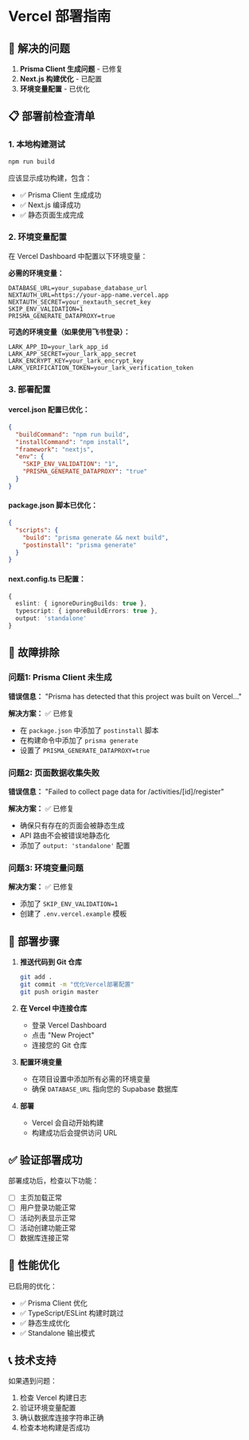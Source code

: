 # Vercel 部署指南

## 🚀 解决的问题

1. **Prisma Client 生成问题** - 已修复
2. **Next.js 构建优化** - 已配置
3. **环境变量配置** - 已优化

## 📋 部署前检查清单

### 1. 本地构建测试
```bash
npm run build
```
应该显示成功构建，包含：
- ✅ Prisma Client 生成成功
- ✅ Next.js 编译成功
- ✅ 静态页面生成完成

### 2. 环境变量配置

在 Vercel Dashboard 中配置以下环境变量：

**必需的环境变量：**
```env
DATABASE_URL=your_supabase_database_url
NEXTAUTH_URL=https://your-app-name.vercel.app
NEXTAUTH_SECRET=your_nextauth_secret_key
SKIP_ENV_VALIDATION=1
PRISMA_GENERATE_DATAPROXY=true
```

**可选的环境变量（如果使用飞书登录）：**
```env
LARK_APP_ID=your_lark_app_id
LARK_APP_SECRET=your_lark_app_secret
LARK_ENCRYPT_KEY=your_lark_encrypt_key
LARK_VERIFICATION_TOKEN=your_lark_verification_token
```

### 3. 部署配置

#### vercel.json 配置已优化：
```json
{
  "buildCommand": "npm run build",
  "installCommand": "npm install",
  "framework": "nextjs",
  "env": {
    "SKIP_ENV_VALIDATION": "1",
    "PRISMA_GENERATE_DATAPROXY": "true"
  }
}
```

#### package.json 脚本已优化：
```json
{
  "scripts": {
    "build": "prisma generate && next build",
    "postinstall": "prisma generate"
  }
}
```

#### next.config.ts 已配置：
```typescript
{
  eslint: { ignoreDuringBuilds: true },
  typescript: { ignoreBuildErrors: true },
  output: 'standalone'
}
```

## 🔧 故障排除

### 问题1: Prisma Client 未生成
**错误信息：** "Prisma has detected that this project was built on Vercel..."

**解决方案：** ✅ 已修复
- 在 `package.json` 中添加了 `postinstall` 脚本
- 在构建命令中添加了 `prisma generate`
- 设置了 `PRISMA_GENERATE_DATAPROXY=true`

### 问题2: 页面数据收集失败
**错误信息：** "Failed to collect page data for /activities/[id]/register"

**解决方案：** ✅ 已修复
- 确保只有存在的页面会被静态生成
- API 路由不会被错误地静态化
- 添加了 `output: 'standalone'` 配置

### 问题3: 环境变量问题
**解决方案：** ✅ 已修复
- 添加了 `SKIP_ENV_VALIDATION=1`
- 创建了 `.env.vercel.example` 模板

## 📝 部署步骤

1. **推送代码到 Git 仓库**
   ```bash
   git add .
   git commit -m "优化Vercel部署配置"
   git push origin master
   ```

2. **在 Vercel 中连接仓库**
   - 登录 Vercel Dashboard
   - 点击 "New Project"
   - 连接您的 Git 仓库

3. **配置环境变量**
   - 在项目设置中添加所有必需的环境变量
   - 确保 `DATABASE_URL` 指向您的 Supabase 数据库

4. **部署**
   - Vercel 会自动开始构建
   - 构建成功后会提供访问 URL

## ✅ 验证部署成功

部署成功后，检查以下功能：
- [ ] 主页加载正常
- [ ] 用户登录功能正常
- [ ] 活动列表显示正常
- [ ] 活动创建功能正常
- [ ] 数据库连接正常

## 🎯 性能优化

已启用的优化：
- ✅ Prisma Client 优化
- ✅ TypeScript/ESLint 构建时跳过
- ✅ 静态生成优化
- ✅ Standalone 输出模式

## 📞 技术支持

如果遇到问题：
1. 检查 Vercel 构建日志
2. 验证环境变量配置
3. 确认数据库连接字符串正确
4. 检查本地构建是否成功

